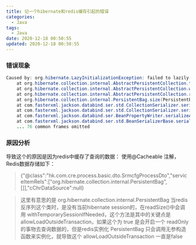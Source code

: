 ```yaml
---
title: 记一个hibernate和redis缓存引起的错误
categories:
  - Java
tags:
  - Java
date: 2020-12-18 00:50:55
updated: 2020-12-18 00:50:55
---
```

### 错误现象
```java
Caused by: org.hibernate.LazyInitializationException: failed to lazily initialize a collection, could not initialize proxy - no Session
	at org.hibernate.collection.internal.AbstractPersistentCollection.throwLazyInitializationException(AbstractPersistentCollection.java:587)
	at org.hibernate.collection.internal.AbstractPersistentCollection.withTemporarySessionIfNeeded(AbstractPersistentCollection.java:204)
	at org.hibernate.collection.internal.AbstractPersistentCollection.readSize(AbstractPersistentCollection.java:148)
	at org.hibernate.collection.internal.PersistentBag.size(PersistentBag.java:261)
	at com.fasterxml.jackson.databind.ser.std.CollectionSerializer.serialize(CollectionSerializer.java:102)
	at com.fasterxml.jackson.databind.ser.std.CollectionSerializer.serialize(CollectionSerializer.java:25)
	at com.fasterxml.jackson.databind.ser.BeanPropertyWriter.serializeAsField(BeanPropertyWriter.java:704)
	at com.fasterxml.jackson.databind.ser.std.BeanSerializerBase.serializeFields(BeanSerializerBase.java:690)
	... 76 common frames omitted
```
### 原因分析
导致这个的原因是因为redis中缓存了查询的数据：
使用@Cacheable 注解，Redis数据存储如下：
> {"@class":"hk.com.cre.process.basic.dto.SrmcfgProcessDto","serviceItemRels":\["org.hibernate.collection.internal.PersistentBag",\[]],"cChrDataSource":null}

> 这里有意思的是 org.hibernate.collection.internal.PersistentBag 当redis反序列这个类时，是没有当前hibernate session的，在readSize()中会调用 withTemporarySessionIfNeeded，这个方法是其中的关键点是 allowLoadOutsideTransaction，如果这个为 true 是会开启一个 readOnly 的事物去查询数据的，但是redis实例化 PersistentBag 只会调用无参构造函数来实例化，就导致这个 allowLoadOutsideTransaction 一直是false

